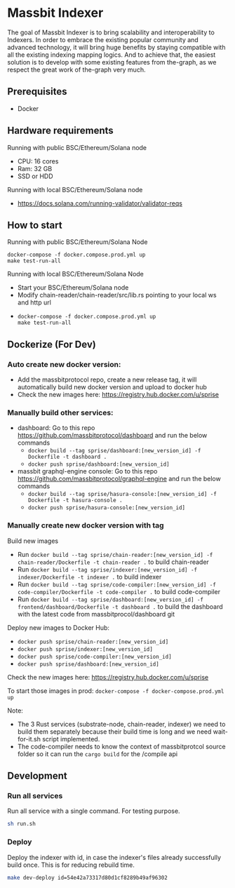 # Massbit Indexer
The goal of Massbit Indexer is to bring scalability and interoperability to Indexers. 
In order to embrace the existing popular community and advanced technology, it will bring huge benefits by staying compatible with all the existing indexing mapping logics. 
And to achieve that, the easiest solution is to develop with some existing features from the-graph, as we respect the great work of the-graph very much.

## Prerequisites
- Docker

## Hardware requirements
Running with public BSC/Ethereum/Solana node
- CPU: 16 cores
- Ram: 32 GB
- SSD or HDD

Running with local BSC/Ethereum/Solana node
- https://docs.solana.com/running-validator/validator-reqs

## How to start 
Running with public BSC/Ethereum/Solana Node
```shell
docker-compose -f docker.compose.prod.yml up
make test-run-all
```

Running with local BSC/Ethereum/Solana Node
- Start your BSC/Ethereum/Solana node
- Modify chain-reader/chain-reader/src/lib.rs pointing to your local ws and http url
- ```
  docker-compose -f docker.compose.prod.yml up
  make test-run-all
  ```

## Dockerize (For Dev) 
### Auto create new docker version:
- Add the massbitprotocol repo, create a new release tag, it will automatically build new docker version and upload to docker hub 
- Check the new images here: https://registry.hub.docker.com/u/sprise

### Manually build other services:
- dashboard: Go to this repo https://github.com/massbitprotocol/dashboard and run the below commands
  - `docker build --tag sprise/dashboard:[new_version_id] -f Dockerfile -t dashboard .`
  - `docker push sprise/dashboard:[new_version_id]`
- massbit graphql-engine console: Go to this repo https://github.com/massbitprotocol/graphql-engine and run the below commands 
  - `docker build --tag sprise/hasura-console:[new_version_id] -f Dockerfile -t hasura-console .` 
  - `docker push sprise/hasura-console:[new_version_id]`

### Manually create new docker version with tag
Build new images
- Run `docker build --tag sprise/chain-reader:[new_version_id] -f chain-reader/Dockerfile -t chain-reader .` to build chain-reader
- Run `docker build --tag sprise/indexer:[new_version_id] -f indexer/Dockerfile -t indexer .` to build indexer
- Run `docker build --tag sprise/code-compiler:[new_version_id] -f code-compiler/Dockerfile -t code-compiler .` to build code-compiler
- Run `docker build --tag sprise/dashboard:[new_version_id] -f frontend/dashboard/Dockerfile -t dashboard .` to build the dashboard with the latest code from massbitprocol/dashboard git

Deploy new images to Docker Hub:
- `docker push sprise/chain-reader:[new_version_id]`
- `docker push sprise/indexer:[new_version_id]`
- `docker push sprise/code-compiler:[new_version_id]`
- `docker push sprise/dashboard:[new_version_id]`

Check the new images here: https://registry.hub.docker.com/u/sprise

To start those images in prod: `docker-compose -f docker-compose.prod.yml up`

Note:
- The 3 Rust services (substrate-node, chain-reader, indexer) we need to build them separately because their build time is long and we need wait-for-it.sh script implemented.
- The code-compiler needs to know the context of massbitprotcol source folder so it can run the `cargo build` for the /compile api

## Development
### Run all services
Run all service with a single command. For testing purpose.
```bash
sh run.sh
```

### Deploy 
Deploy the indexer with id, in case the indexer's files already successfully build once. This is for reducing rebuild time.

```bash
make dev-deploy id=54e42a73317d80d1cf8289b49af96302
```
